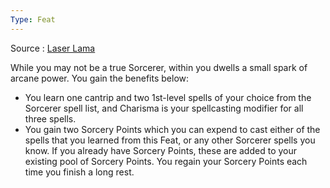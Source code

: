 ```yaml
---
Type: Feat
---
```

Source : [Laser Lama](https://drive.google.com/file/d/1Z_eE4MtxrWsfNPD8JOhw73tFbvt3LUi8/view)

While you may not be a true Sorcerer, within you dwells a small spark of arcane power. You gain the benefits below:

- You learn one cantrip and two 1st-level spells of your choice from the Sorcerer spell list, and Charisma is your spellcasting modifier for all three spells.
- You gain two Sorcery Points which you can expend to cast either of the spells that you learned from this Feat, or any other Sorcerer spells you know. If you already have Sorcery Points, these are added to your existing pool of Sorcery Points. You regain your Sorcery Points each time you finish a long rest.
